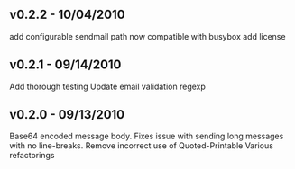 
## v0.2.2 - 10/04/2010

  add configurable sendmail path
  now compatible with busybox
  add license

## v0.2.1 - 09/14/2010

  Add thorough testing
  Update email validation regexp

## v0.2.0 - 09/13/2010

  Base64 encoded message body. Fixes issue with sending long messages with no line-breaks.
  Remove incorrect use of Quoted-Printable
  Various refactorings

